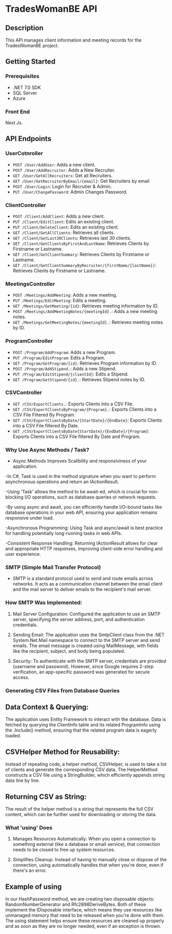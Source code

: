 # TradesWomanBE API

## Description
This API manages client information and meeting records for the TradesWomanBE project.

## Getting Started

### Prerequisites
- .NET 7.0 SDK
- SQL Server
- Azure

### Front End
Next Js.

## API Endpoints

### UserCotnroller
- `POST /User/AddUser`: Adds a new client.
- `POST /User/AddRecruiter`: Adds a New Recruiter.
- `GET /User/GetAllRecruiters`: Get all Recruiters.
- `GET /User/GetRecruiterByEmail/{email}`: Get Recruiters by email
- `POST /User/Login`: Login for Recrutier & Admin.
- `PUT /User/ChangePassword`: Admin Changes Password.

### ClientController
- `POST /Client/AddClient`: Adds a new client.
- `PUT /Client/EditClient`: Edits an existing client.
- `PUT /Client/DeleteClient`: Edits an existing client.
- `GET /Client/GetAllClients`: Retrieves all clients.
- `GET /Client/GetLast30Clients`: Retrieves last 30 clients.
- `GET /Client/GetClientsByFirstAndLastName`: Retrieves Clients by Firstname or Lastname.
- `GET /Client/GetClientSummary`: Retrieves Clients by Firstname or Lastname.
- `GET /Client/GetClientSummaryByRecruiter/{firstName/{lastName}}`: Retrieves Clients by Firstname or Lastname.


### MeetingsController
- `POST /Meetings/AddMeeting`: Adds a new meeting.
- `PUT /Meetings/EditMeeting`: Edits a meeting.
- `GET /Meetings/GetMeeting/{id}`: Retrieves meeting information by ID.
- `POST /Meetings/AddMeetingNotes/{meetingId}.`: Adds a new meeting notes.
- `GET /Meetings/GetMeetingNotes/{meetingId}.`: Retrieves meeting notes by ID.

### ProgramController
- `POST /Program/AddProgram`: Adds a new Program.
- `PUT /Program/EditProgram`: Edits a Program.
- `GET /Program/GetProgram/{id}`: Retrieves Program information by ID.
- `POST /Program/AddStipend.`: Adds a new Stipend.
- `PUT /Program/EditStipend/{clientId}`: Edits a Stipend.
- `GET /Program/GetStipend/{id}.`: Retrieves Stipend notes by ID.

### CSVController
- `GET /CSV/ExportClients.`: Exports Clients into a CSV File.
- `GET /CSV/ExportClientsByProgram/{Program}.`: Exports Clients into a CSV File Filtered By Program.
- `GET /CSV/ExportClientsByDate/{StartDate}/{EndDate}`: Exports Clients into a CSV File filtered By Date.
- `GET /CSV/ExportClientsByDate{StartDate}/{EndDate}/{Program}`: Exports Clients into a CSV File filtered By Date and Program.



### Why Use Async Methods / Task<IActionResult>?

- Async Methods Improves Scalibility and responsiviness of your application.

-In C#, Task<IActionResult> is used in the method signature when you want to perform asynchronous operations and return an IActionResult.

-Using 'Task' allows the method to be await-ed, which is crucial for non-blocking I/O operations, such as database queries or network requests.

-By using async and await, you can efficiently handle I/O-bound tasks like database operations in your web API, ensuring your application remains responsive under load.

-Asynchronous Programming: Using Task<IActionResult> and async/await is best practice for handling potentially long-running tasks in web APIs.

-Consistent Response Handling: Returning IActionResult allows for clear and appropriate HTTP responses, improving client-side error handling and user experience.

### SMTP (Simple Mail Transfer Protocol)

- SMTP is a standard protocol used to send and route emails across networks. It acts as a communication channel between the email client and the mail server to deliver emails to the recipient's mail server.

### How SMTP Was Implemented:

1. Mail Server Configuration: Configured the application to use an SMTP server, specifying the server address, port, and authentication credentials.

2. Sending Email: The application uses the SmtpClient class from the .NET System.Net.Mail namespace to connect to the SMTP server and send emails. The email message is created using MailMessage, with fields like the recipient, subject, and body being populated.

3. Security: To authenticate with the SMTP server, credentials are provided (username and password). However, since Google requires 2-step verification, an app-specific password was generated for secure access.

### Generating CSV Files from Database Queries

## Data Context & Querying:
The application uses Entity Framework to interact with the database. Data is fetched by querying the ClientInfo table and its related ProgramInfo using the .Include() method, ensuring that the related program data is eagerly loaded.

## CSVHelper Method for Reusability:
Instead of repeating code, a helper method, CSVHelper, is used to take a list of clients and generate the corresponding CSV data.
The HelperMethod constructs a CSV file using a StringBuilder, which efficiently appends string data line by line.

## Returning CSV as String:
The result of the helper method is a string that represents the full CSV content, which can be further used for downloading or storing the data.

### What 'using' Does

1. Manages Resources Automatically: When you open a connection to something external (like a database or email service), that connection needs to be closed to free up system resources.

2. Simplifies Cleanup: Instead of having to manually close or dispose of the connection, using automatically handles that when you're done, even if there's an error.

## Example of using
In our HashPassword method, we are creating two disposable objects: RandomNumberGenerator and Rfc2898DeriveBytes. Both of these implement the IDisposable interface, which means they use resources like unmanaged memory that need to be released when you're done with them. The using statement helps ensure these resources are cleaned up properly and as soon as they are no longer needed, even if an exception is thrown.